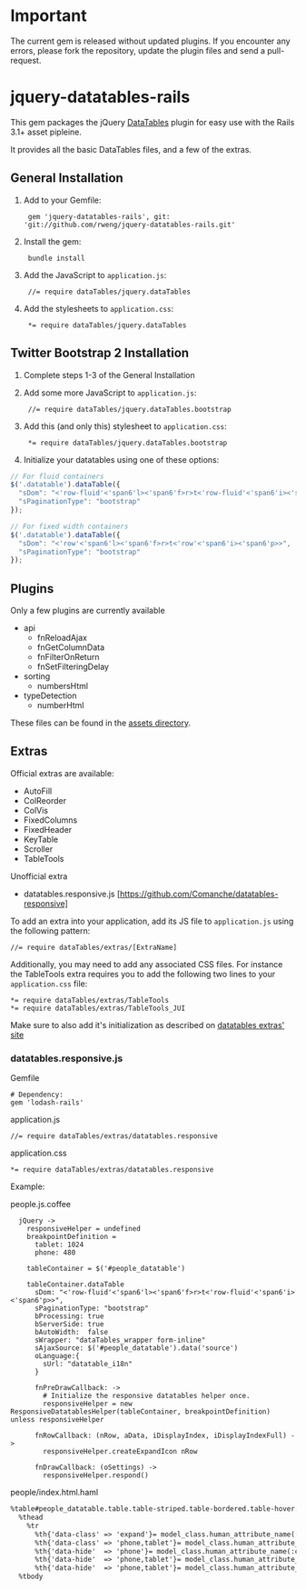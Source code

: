 # Important

The current gem is released without updated plugins. If you encounter any errors, please fork the repository, update the plugin files and send a pull-request.

# jquery-datatables-rails

This gem packages the jQuery [DataTables](http://datatables.net/) plugin for easy use with the Rails 3.1+ asset pipleine.

It provides all the basic DataTables files, and a few of the extras.

## General Installation

1. Add to your Gemfile:

        gem 'jquery-datatables-rails', git: 'git://github.com/rweng/jquery-datatables-rails.git'

1. Install the gem:

        bundle install

1. Add the JavaScript to `application.js`:

        //= require dataTables/jquery.dataTables

1. Add the stylesheets to `application.css`:

        *= require dataTables/jquery.dataTables

## Twitter Bootstrap 2 Installation

1. Complete steps 1-3 of the General Installation
1. Add some more JavaScript to `application.js`:

        //= require dataTables/jquery.dataTables.bootstrap

1. Add this (and only this) stylesheet to `application.css`:

        *= require dataTables/jquery.dataTables.bootstrap

1. Initialize your datatables using one of these options:

```javascript
// For fluid containers
$('.datatable').dataTable({
  "sDom": "<'row-fluid'<'span6'l><'span6'f>r>t<'row-fluid'<'span6'i><'span6'p>>",
  "sPaginationType": "bootstrap"
});
```
```javascript
// For fixed width containers
$('.datatable').dataTable({
  "sDom": "<'row'<'span6'l><'span6'f>r>t<'row'<'span6'i><'span6'p>>",
  "sPaginationType": "bootstrap"
});
```

## Plugins

Only a few plugins are currently available

* api
    * fnReloadAjax
    * fnGetColumnData
    * fnFilterOnReturn
    * fnSetFilteringDelay
* sorting
    * numbersHtml
* typeDetection
    * numberHtml

These files can be found in the [assets directory][assets].

## Extras

Official extras are available:

* AutoFill
* ColReorder
* ColVis
* FixedColumns
* FixedHeader
* KeyTable
* Scroller
* TableTools

Unofficial extra
* datatables.responsive.js [https://github.com/Comanche/datatables-responsive]

To add an extra into your application, add its JS file to `application.js` using the following pattern:

    //= require dataTables/extras/[ExtraName]

Additionally, you may need to add any associated CSS files. For instance the TableTools extra requires
you to add the following two lines to your `application.css` file:

    *= require dataTables/extras/TableTools
    *= require dataTables/extras/TableTools_JUI

Make sure to also add it's initialization as described on [datatables extras' site][datatables_extras]

[assets]: https://github.com/rweng/jquery-datatables-rails/tree/master/vendor/assets/javascripts/dataTables
[datatables_extras]: http://datatables.net/extras/

### datatables.responsive.js

  Gemfile

    # Dependency:
    gem 'lodash-rails' 

  application.js

    //= require dataTables/extras/datatables.responsive

  application.css

    *= require dataTables/extras/datatables.responsive

  Example:

  people.js.coffee

      jQuery ->
        responsiveHelper = undefined
        breakpointDefinition =
          tablet: 1024
          phone: 480

        tableContainer = $('#people_datatable')

        tableContainer.dataTable
          sDom: "<'row-fluid'<'span6'l><'span6'f>r>t<'row-fluid'<'span6'i><'span6'p>>",
          sPaginationType: "bootstrap"
          bProcessing: true
          bServerSide: true
          bAutoWidth:  false
          sWrapper: "dataTables_wrapper form-inline"
          sAjaxSource: $('#people_datatable').data('source')
          oLanguage:{
            sUrl: "datatable_i18n"
          }

          fnPreDrawCallback: ->
            # Initialize the responsive datatables helper once.
            responsiveHelper = new ResponsiveDatatablesHelper(tableContainer, breakpointDefinition)  unless responsiveHelper

          fnRowCallback: (nRow, aData, iDisplayIndex, iDisplayIndexFull) ->
            responsiveHelper.createExpandIcon nRow

          fnDrawCallback: (oSettings) ->
            responsiveHelper.respond()

  people/index.html.haml

```html
%table#people_datatable.table.table-striped.table-bordered.table-hover.table-condensed{'data-source' => people_url(format: 'json')}
  %thead
    %tr
      %th{'data-class' => 'expand'}= model_class.human_attribute_name(:first_name)
      %th{'data-class' => 'phone,tablet'}= model_class.human_attribute_name(:last_name)
      %th{'data-hide'  => 'phone'}= model_class.human_attribute_name(:cpf)
      %th{'data-hide'  => 'phone,tablet'}= model_class.human_attribute_name(:phone)
      %th{'data-hide'  => 'phone,tablet'}= model_class.human_attribute_name(:mobile)
  %tbody
```          

